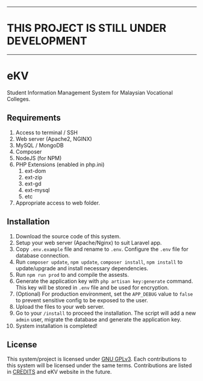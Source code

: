 -----------------------------------------
# THIS PROJECT IS STILL UNDER DEVELOPMENT
-----------------------------------------

# eKV
Student Information Management System for Malaysian Vocational Colleges.


## Requirements
1. Access to terminal / SSH
2. Web server (Apache2, NGINX)
2. MySQL / MongoDB
3. Composer
4. NodeJS (for NPM)
5. PHP Extensions (enabled in php.ini)
   1. ext-dom
   2. ext-zip
   3. ext-gd
   4. ext-mysql
   4. etc
6. Appropriate access to web folder.

## Installation
1. Download the source code of this system.
2. Setup your web server (Apache/Nginx) to suit Laravel app.
3. Copy `.env.example` file and rename to `.env`. Configure the `.env` file for database connection.
4. Run `composer update`, `npm update`, `composer install`, `npm install` to update/upgrade and install necessary dependencies.
5. Run `npm run prod` to and compile the assests.
6. Generate the application key with `php artisan key:generate` command. This key will be stored in `.env` file and be used for encryption.
7. (Optional) For production environment, set the `APP_DEBUG` value to `false` to prevent sensitive config to be exposed to the user.
8. Upload the files to your web server.
9. Go to your `/install` to proceed the installation.
The script will add a new `admin` user, migrate the database and generate the application key.
10. System installation is completed!

## License

This system/project is licensed under [GNU GPLv3](COPYING). Each contributions to this system will
be licensed under the same terms. Contributions are listed in [CREDITS](CREDITS) and eKV website in the future.
